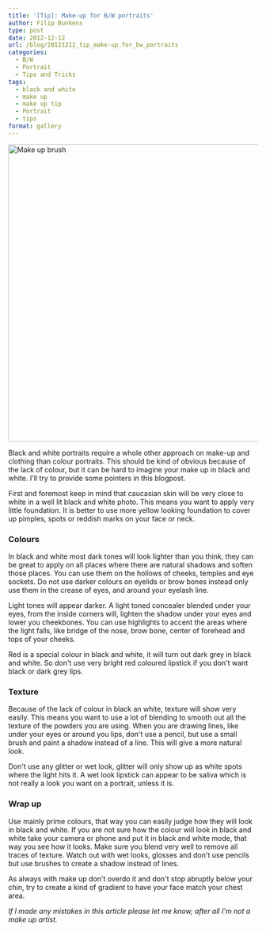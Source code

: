 ```yaml
---
title: '[Tip]: Make-up for B/W portraits'
author: Filip Bunkens
type: post
date: 2012-12-12
url: /blog/20121212_tip_make-up_for_bw_portraits
categories:
  - B/W
  - Portrait
  - Tips and Tricks
tags:
  - black and white
  - make up
  - make up tip
  - Portrait
  - tips
format: gallery
---
```

[<img src="/wp-content/uploads/2012/12/20120421_project-30303030_shoot-27-0008-1024x682.jpg" alt="Make up brush" width="600" class="alignnone size-large wp-image-530" />][1]

Black and white portraits require a whole other approach on make-up and clothing than colour portraits. This should be kind of obvious because of the lack of colour, but it can be hard to imagine your make up in black and white. I'll try to provide some pointers in this blogpost.

First and foremost keep in mind that caucasian skin will be very close to white in a well lit black and white photo. This means you want to apply very little foundation. It is better to use more yellow looking foundation to cover up pimples, spots or reddish marks on your face or neck.

### Colours

In black and white most dark tones will look lighter than you think, they can be great to apply on all places where there are natural shadows and soften those places. You can use them on the hollows of cheeks, temples and eye sockets. Do not use darker colours on eyelids or brow bones instead only use them in the crease of eyes, and around your eyelash line.

Light tones will appear darker. A light toned concealer blended under your eyes, from the inside corners will, lighten the shadow under your eyes and lower you cheekbones. You can use highlights to accent the areas where the light falls, like bridge of the nose, brow bone, center of forehead and tops of your cheeks.

Red is a special colour in black and white, it will turn out dark grey in black and white. So don't use very bright red coloured lipstick if you don't want black or dark grey lips.

### Texture

Because of the lack of colour in black an white, texture will show very easily. This means you want to use a lot of blending to smooth out all the texture of the powders you are using. When you are drawing lines, like under your eyes or around you lips, don't use a pencil, but use a small brush and paint a shadow instead of a line. This will give a more natural look.

Don't use any glitter or wet look, glitter will only show up as white spots where the light hits it. A wet look lipstick can appear to be saliva which is not really a look you want on a portrait, unless it is.

### Wrap up

Use mainly prime colours, that way you can easily judge how they will look in black and white. If you are not sure how the colour will look in black and white take your camera or phone and put it in black and white mode, that way you see how it looks. Make sure you blend very well to remove all traces of texture. Watch out with wet looks, glosses and don't use pencils but use brushes to create a shadow instead of lines.

As always with make up don't overdo it and don't stop abruptly below your chin, try to create a kind of gradient to have your face match your chest area.

_If I made any mistakes in this article please let me know, after all I'm not a make up artist._

 [1]: /wp-content/uploads/2012/12/20120421_project-30303030_shoot-27-0008.jpg